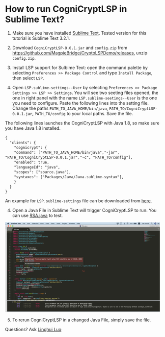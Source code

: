 # How to run CogniCryptLSP in Sublime Text?
1. Make sure you have installed [Sublime Text](). Tested version for this tutorial is Sublime Text 3.2.1.

2. Download `CogniCryptLSP-0.0.1.jar` and `config.zip` from https://github.com/MagpieBridge/CryptoLSPDemo/releases, unzip `config.zip`.

3. Install LSP support for Sulbime Text: open the command palette by selecting `Preferences >> Package Control` and type `Install Package`, then select `LSP`.

4. Open `LSP.sublime-settings--User` by selecting `Preferences >> Package Settings >> LSP >> Settings`. You will see two seeting files opened, the one in right panel with the name `LSP.sublime-seetings--User` is the one you need to configure.
Paste the following lines into the setting file. Change the paths `PATH_TO_JAVA_HOME/bin/java`,  `PATH_TO/CogniCryptLSP-0.0.1.jar`, `PATH_TO/config` to your local paths. Save the file.

The following lines launches the CogniCryptLSP with Java 1.8, so make sure you have Java 1.8 installed.
```
{
  "clients": {
    "cognicrypt": {
    "command": ["PATH_TO_JAVA_HOME/bin/java","-jar", "PATH_TO/CogniCryptLSP-0.0.1.jar","-c", "PATH_TO/config"], 
    "enabled": true,
    "languageId": "java",
    "scopes": ["source.java"],
    "syntaxes": ["Packages/Java/Java.sublime-syntax"], 
    }
  }
}
```
An example for `LSP.sublime-settings` file can be downloaded from [here](https://github.com/MagpieBridge/CryptoLSPDemo/blob/master/doc/LSP.sublime-settings).

4. Open a Java File in Sublime Text will trigger CogniCryptLSP to run. You can use [RSA.java](https://github.com/MagpieBridge/CryptoLSPDemo/blob/master/doc/RSA.java) to test.

<img src="sublimeTextDemo.png" width="800">

5. To rerun CogniCryptLSP in a changed Java File, simply save the file.

Questions? Ask [Linghui Luo](https://github.com/linghuiluo)

